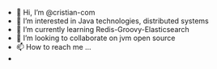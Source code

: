 - 👋 Hi, I’m @cristian-com
- 👀 I’m interested in Java technologies, distributed systems
- 🌱 I’m currently learning Redis-Groovy-Elasticsearch
- 💞️ I’m looking to collaborate on jvm open source
- 📫 How to reach me ...
-
<!---
cristian-com/cristian-com is a ✨ special ✨ repository because its `README.md` (this file) appears on your GitHub profile.
You can click the Preview link to take a look at your changes.
--->
